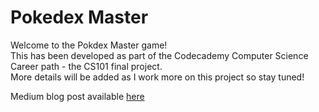 # Pokedex Master
Welcome to the Pokdex Master game!  
This has been developed as part of the Codecademy Computer Science Career path - the CS101 final project.  
More details will be added as I work more on this project so stay tuned!

Medium blog post available [here](https://medium.com/@d.r.tierney/pokedex-master-completed-it-mate-dc50e44e2d5a)
